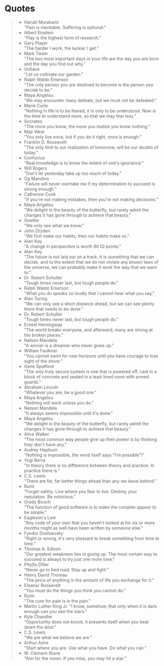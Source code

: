 # Quotes  
> - Haruki Murakami  
>"Pain is inevitable. Suffering is optional."  
> - Albert Einstein  
>"Play is the highest form of research."  
> - Gary Player  
> "The harder I work, the luckier I get."  
> - Mark Twain  
>"The two most important days in your life are the day you are born and the day you find out why."  
> - Voltaire  
>"Let us cultivate our garden."  
> - Ralph Waldo Emerson  
>"The only person you are destined to become is the person you decide to be."  
> - Maya Angelou  
>"We may encounter many defeats, but we must not be defeated."  
> - Marie Curie  
>"Nothing in life is to be feared, it is only to be understood. Now is the time to understand more, so that we may fear less."  
> - Socrates  
>"The more you know, the more you realize you know nothing."  
> - Mae West  
>"You only live once, but if you do it right, once is enough."  
> - Franklin D. Roosevelt  
>"The only limit to our realization of tomorrow, will be our doubts of today."  
> - Confucius  
>"Real knowledge is to know the extent of one's ignorance."  
> - Will Rogers  
>"Don't let yesterday take up too much of today."  
> - Og Mandino  
>"Failure will never overtake me if my determination to succeed is strong enough."  
> - Catherine Cook  
>"If you're not making mistakes, then you're not making decisions."  
> - Maya Angelou  
>"We delight in the beauty of the butterfly, but rarely admit the changes it has gone through to achieve that beauty."  
> - Goethe  
>"We only see what we know."  
> - John Dryden  
>"We first make our habits, then our habits make us."  
> - Alan Kay  
>"A change in perspective is worth 80 IQ points."  
> - Alan Kay  
>"The future is not laid out on a track. It is something that we can decide, and to the extent that we do not violate any known laws of the universe, we can probably make it work the way that we want to."  
> - Dr. Robert Schuller  
>"Tough times never last, but tough people do."  
> - Ralph Waldo Emerson  
>"What you do speaks so loudly that I cannot hear what you say."  
> - Alan Turing  
>"We can only see a short distance ahead, but we can see plenty there that needs to be done."  
> - Dr. Robert Schuller  
>"Tough times never last, but tough people do."  
> - Ernest Hemingway  
>"The world breaks everyone, and afterward, many are strong at the broken places."  
> - Nelson Mandela  
>"A winner is a dreamer who never gives up."  
> - William Faulkner  
>"You cannot swim for new horizons until you have courage to lose sight of the shore."  
> - Gene Spafford  
>"The only truly secure system is one that is powered off, cast in a block of concrete and sealed in a lead-lined room with armed guards."  
> - Abraham Lincoln  
>"Whatever you are, be a good one."
> - Maya Angelou  
>"Nothing will work unless you do."  
> - Nelson Mandela  
>"It always seems impossible until it's done."  
> - Maya Angelou  
>"We delight in the beauty of the butterfly, but rarely admit the changes it has gone through to achieve that beauty."  
> - Alice Walker  
>"The most common way people give up their power is by thinking they don't have any."  
> - Audrey Hepburn  
>"Nothing is impossible, the word itself says "I'm possible"!"  
> - Yogi Berra  
>"In theory there is no difference between theory and practice. In practice there is."  
> - C.S. Lewis  
>"There are far, far better things ahead than any we leave behind."  
> - Rumi  
>"Forget safety. Live where you fear to live. Destroy your reputation. Be notorious."  
> - Grady Booch  
>"The function of good software is to make the complex appear to be simple."  
> - Eagleson's Law  
>"Any code of your own that you haven't looked at for six or more months might as well have been written by someone else."  
> - Fyodor Dostoevsky  
>"Right or wrong, it's very pleasant to break something from time to time."  
> - Thomas A. Edison  
>"Our greatest weakness lies in giving up. The most certain way to succeed is always to try just one more time."  
> - Phyllis Diller  
>"Never go to bed mad. Stay up and fight."  
> - Henry David Thoreau  
>"The price of anything is the amount of life you exchange for it."  
> - Eleanor Roosevelt  
>"You must do the things you think you cannot do."  
> - Rumi  
>"The cure for pain is in the pain."  
> - Martin Luther King Jr. 
>"I know, somehow, that only when it is dark enough can you see the stars."  
> - Kyle Chandler  
>"Opportunity does not knock, it presents itself when you beat down the door."  
> - C.S. Lewis  
>"We are what we believe we are."  
> - Arthur Ashe  
>"Start where you are. Use what you have. Do what you can."  
> - W. Clement Stone  
>"Aim for the moon. If you miss, you may hit a star."
